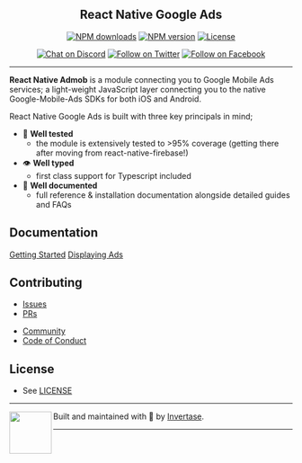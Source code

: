 <p align="center">
  <!-- <a href="https://rnfirebase.io">
    <img width="160px" src="https://i.imgur.com/JIyBtKW.png"><br/>
  </a> -->
  <h2 align="center">React Native Google Ads</h2>
</p>

<p align="center">
  <a href="https://www.npmjs.com/package/@invertase/react-native-google-ads"><img src="https://img.shields.io/npm/dm/@invertase/react-native-google-ads.svg?style=flat-square" alt="NPM downloads"></a>
  <a href="https://www.npmjs.com/package/@invertase/react-native-google-ads"><img src="https://img.shields.io/npm/v/@invertase/react-native-google-ads.svg?style=flat-square" alt="NPM version"></a>
  <a href="/LICENSE"><img src="https://img.shields.io/npm/l/@invertase/react-native-google-ads.svg?style=flat-square" alt="License"></a>
</p>

<p align="center">
  <a href="https://invertase.link/discord"><img src="https://img.shields.io/discord/295953187817521152.svg?style=flat-square&colorA=7289da&label=Chat%20on%20Discord" alt="Chat on Discord"></a>
  <a href="https://twitter.com/invertaseio"><img src="https://img.shields.io/twitter/follow/invertaseio.svg?style=flat-square&colorA=1da1f2&colorB=&label=Follow%20on%20Twitter" alt="Follow on Twitter"></a>
  <a href="https://www.facebook.com/groups/invertase.io"><img src="https://img.shields.io/badge/Follow%20on%20Facebook-4172B8?logo=facebook&style=flat-square&logoColor=fff" alt="Follow on Facebook"></a>
</p>

---

**React Native Admob** is a module connecting you to Google Mobile Ads services; a light-weight JavaScript layer connecting you to the native Google-Mobile-Ads SDKs for both iOS and Android.

React Native Google Ads is built with three key principals in mind;

- 🧪 **Well tested**
  - the module is extensively tested to >95% coverage (getting there after moving from react-native-firebase!)
- 👁 **Well typed**
  - first class support for Typescript included
- 📄 **Well documented**
  - full reference & installation documentation alongside detailed guides and FAQs

## Documentation

[Getting Started](https://docs.page/invertase/react-native-google-ads)
[Displaying Ads](https://docs.page/invertase/react-native-google-ads/displaying-ads)

<!--
- [Quick Start](https://rnfirebase.io/)
- [Reference API](https://rnfirebase.io/reference) -->

## Contributing

<!-- - [Overview](https://rnfirebase.io) -->

- [Issues](https://github.com/invertase/react-native-google-ads/issues)
- [PRs](https://github.com/invertase/react-native-google-ads/pulls)
<!-- - [Documentation](https://rnfirebase.io) -->
- [Community](https://github.com/invertase/react-native-google-ads/blob/master/CONTRIBUTING.md)
- [Code of Conduct](https://github.com/invertase/meta/blob/master/CODE_OF_CONDUCT.md)

## License

- See [LICENSE](/LICENSE)

---

<p>
  <img align="left" width="75px" src="https://static.invertase.io/assets/invertase-logo-small.png">
  <p align="left">
    Built and maintained with 💛 by <a href="https://invertase.io">Invertase</a>.
  </p>
</p>

---
